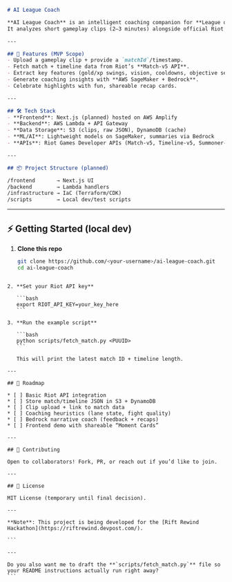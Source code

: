 
```markdown
# AI League Coach

**AI League Coach** is an intelligent coaching companion for **League of Legends**.  
It analyzes short gameplay clips (2–3 minutes) alongside official Riot match and timeline data to deliver **personalized, actionable feedback**—just like having a chess engine, but for League.

---

## 🚀 Features (MVP Scope)
- Upload a gameplay clip + provide a `matchId`/timestamp.
- Fetch match + timeline data from Riot’s **Match-v5 API**.
- Extract key features (gold/xp swings, vision, cooldowns, objective setup).
- Generate coaching insights with **AWS SageMaker + Bedrock**.
- Celebrate highlights with fun, shareable recap cards.

---

## 🛠 Tech Stack
- **Frontend**: Next.js (planned) hosted on AWS Amplify  
- **Backend**: AWS Lambda + API Gateway  
- **Data Storage**: S3 (clips, raw JSON), DynamoDB (cache)  
- **ML/AI**: Lightweight models on SageMaker, summaries via Bedrock  
- **APIs**: Riot Games Developer APIs (Match-v5, Timeline-v5, Summoner-v4)  

---

## 📦 Project Structure (planned)

/frontend       → Next.js UI
/backend        → Lambda handlers
/infrastructure → IaC (Terraform/CDK)
/scripts        → Local dev/test scripts

````

---

## ⚡ Getting Started (local dev)

1. **Clone this repo**
   ```bash
   git clone https://github.com/<your-username>/ai-league-coach.git
   cd ai-league-coach
````

2. **Set your Riot API key**

   ```bash
   export RIOT_API_KEY=your_key_here
   ```

3. **Run the example script**

   ```bash
   python scripts/fetch_match.py <PUUID>
   ```

   This will print the latest match ID + timeline length.

---

## 📅 Roadmap

* [ ] Basic Riot API integration
* [ ] Store match/timeline JSON in S3 + DynamoDB
* [ ] Clip upload + link to match data
* [ ] Coaching heuristics (lane state, fight quality)
* [ ] Bedrock narrative coach (feedback + recaps)
* [ ] Frontend demo with shareable “Moment Cards”

---

## 🤝 Contributing

Open to collaborators! Fork, PR, or reach out if you’d like to join.

---

## 📜 License

MIT License (temporary until final decision).

---

**Note**: This project is being developed for the [Rift Rewind Hackathon](https://riftrewind.devpost.com/).

```

---

Do you also want me to draft the **`scripts/fetch_match.py`** file so your README instructions actually run right away?
```
